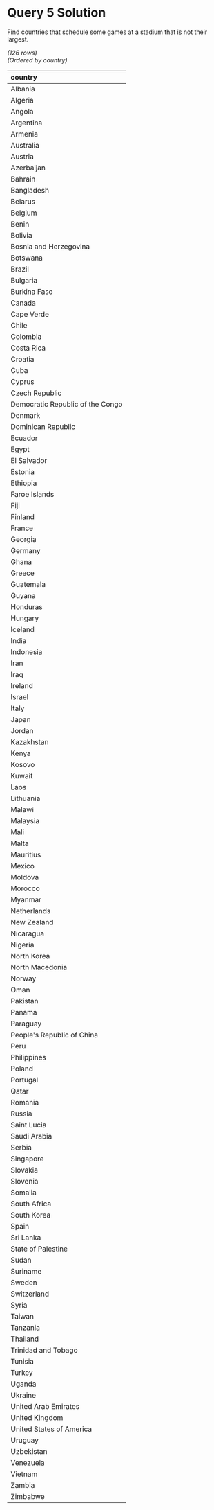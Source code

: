 # Query 5 Solution

Find countries that schedule some games at a stadium that is not their largest.

*(126 rows)*  
_(Ordered by country)_

| country                          |
| :------------------------------- |
| Albania                          |
| Algeria                          |
| Angola                           |
| Argentina                        |
| Armenia                          |
| Australia                        |
| Austria                          |
| Azerbaijan                       |
| Bahrain                          |
| Bangladesh                       |
| Belarus                          |
| Belgium                          |
| Benin                            |
| Bolivia                          |
| Bosnia and Herzegovina           |
| Botswana                         |
| Brazil                           |
| Bulgaria                         |
| Burkina Faso                     |
| Canada                           |
| Cape Verde                       |
| Chile                            |
| Colombia                         |
| Costa Rica                       |
| Croatia                          |
| Cuba                             |
| Cyprus                           |
| Czech Republic                   |
| Democratic Republic of the Congo |
| Denmark                          |
| Dominican Republic               |
| Ecuador                          |
| Egypt                            |
| El Salvador                      |
| Estonia                          |
| Ethiopia                         |
| Faroe Islands                    |
| Fiji                             |
| Finland                          |
| France                           |
| Georgia                          |
| Germany                          |
| Ghana                            |
| Greece                           |
| Guatemala                        |
| Guyana                           |
| Honduras                         |
| Hungary                          |
| Iceland                          |
| India                            |
| Indonesia                        |
| Iran                             |
| Iraq                             |
| Ireland                          |
| Israel                           |
| Italy                            |
| Japan                            |
| Jordan                           |
| Kazakhstan                       |
| Kenya                            |
| Kosovo                           |
| Kuwait                           |
| Laos                             |
| Lithuania                        |
| Malawi                           |
| Malaysia                         |
| Mali                             |
| Malta                            |
| Mauritius                        |
| Mexico                           |
| Moldova                          |
| Morocco                          |
| Myanmar                          |
| Netherlands                      |
| New Zealand                      |
| Nicaragua                        |
| Nigeria                          |
| North Korea                      |
| North Macedonia                  |
| Norway                           |
| Oman                             |
| Pakistan                         |
| Panama                           |
| Paraguay                         |
| People's Republic of China       |
| Peru                             |
| Philippines                      |
| Poland                           |
| Portugal                         |
| Qatar                            |
| Romania                          |
| Russia                           |
| Saint Lucia                      |
| Saudi Arabia                     |
| Serbia                           |
| Singapore                        |
| Slovakia                         |
| Slovenia                         |
| Somalia                          |
| South Africa                     |
| South Korea                      |
| Spain                            |
| Sri Lanka                        |
| State of Palestine               |
| Sudan                            |
| Suriname                         |
| Sweden                           |
| Switzerland                      |
| Syria                            |
| Taiwan                           |
| Tanzania                         |
| Thailand                         |
| Trinidad and Tobago              |
| Tunisia                          |
| Turkey                           |
| Uganda                           |
| Ukraine                          |
| United Arab Emirates             |
| United Kingdom                   |
| United States of America         |
| Uruguay                          |
| Uzbekistan                       |
| Venezuela                        |
| Vietnam                          |
| Zambia                           |
| Zimbabwe                         |
